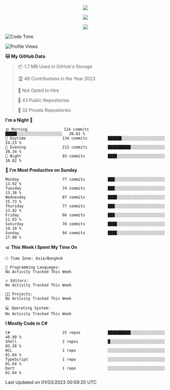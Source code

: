 <p align="center">
  <a href="say-hi.gif"> 
    <img align="center" src="say-hi.gif"/>
  </a>
</p>
<p align="center">
  <a href="https://github.com/htthinh1999">
    <img align="center" src="https://github-readme-stats-kappa-pink.vercel.app/api?username=htthinh1999&show_icons=true&count_private=true&theme=dracula"/>
  </a>
</p>
<p align="center">
  <a href="https://github.com/htthinh1999">
    <img src="https://github-readme-stats-kappa-pink.vercel.app/api/top-langs/?username=htthinh1999&layout=compact&langs_count=6&count_private=true&hide=tsql,hlsl,glsl,shaderlab&theme=dracula"/>
  </a>
</p>

<!--START_SECTION:waka-->
![Code Time](http://img.shields.io/badge/Code%20Time-0%20secs-blue)

![Profile Views](http://img.shields.io/badge/Profile%20Views-0-blue)

**🐱 My GitHub Data** 

> 📦 1.7 MB Used in GitHub's Storage 
 > 
> 🏆 49 Contributions in the Year 2023
 > 
> 🚫 Not Opted to Hire
 > 
> 📜 43 Public Repositories 
 > 
> 🔑 32 Private Repositories 
 > 
**I'm a Night 🦉** 

```text
🌞 Morning                114 commits         █████░░░░░░░░░░░░░░░░░░░░   20.61 % 
🌆 Daytime                134 commits         ██████░░░░░░░░░░░░░░░░░░░   24.23 % 
🌃 Evening                212 commits         ██████████░░░░░░░░░░░░░░░   38.34 % 
🌙 Night                  93 commits          ████░░░░░░░░░░░░░░░░░░░░░   16.82 % 
```
📅 **I'm Most Productive on Sunday** 

```text
Monday                   77 commits          ███░░░░░░░░░░░░░░░░░░░░░░   13.92 % 
Tuesday                  74 commits          ███░░░░░░░░░░░░░░░░░░░░░░   13.38 % 
Wednesday                87 commits          ████░░░░░░░░░░░░░░░░░░░░░   15.73 % 
Thursday                 77 commits          ███░░░░░░░░░░░░░░░░░░░░░░   13.92 % 
Friday                   66 commits          ███░░░░░░░░░░░░░░░░░░░░░░   11.93 % 
Saturday                 78 commits          ████░░░░░░░░░░░░░░░░░░░░░   14.10 % 
Sunday                   94 commits          ████░░░░░░░░░░░░░░░░░░░░░   17.00 % 
```


📊 **This Week I Spent My Time On** 

```text
🕑︎ Time Zone: Asia/Bangkok

💬 Programming Languages: 
No Activity Tracked This Week

🔥 Editors: 
No Activity Tracked This Week

🐱‍💻 Projects: 
No Activity Tracked This Week

💻 Operating System: 
No Activity Tracked This Week
```

**I Mostly Code in C#** 

```text
C#                       25 repos            ██████████░░░░░░░░░░░░░░░   40.98 % 
Shell                    2 repos             █░░░░░░░░░░░░░░░░░░░░░░░░   03.28 % 
HCL                      1 repo              ░░░░░░░░░░░░░░░░░░░░░░░░░   01.64 % 
TypeScript               1 repo              ░░░░░░░░░░░░░░░░░░░░░░░░░   01.64 % 
Dart                     1 repo              ░░░░░░░░░░░░░░░░░░░░░░░░░   01.64 % 
```




 Last Updated on 01/03/2023 00:59:20 UTC
<!--END_SECTION:waka-->
